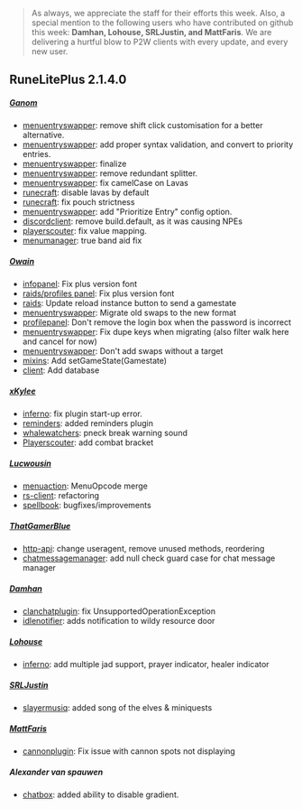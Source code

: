 > As always, we appreciate the staff for their efforts this week. Also, a special mention to the following users who have contributed on github this week:
>**Damhan, Lohouse, SRLJustin, and MattFaris**.
> We are delivering a hurtful blow to P2W clients with every update, and every new user.
>
## RuneLitePlus 2.1.4.0

##### [Ganom](https://github.com/Ganom)
* [menuentryswapper](https://github.com/runelite-extended/runelite/pull/1391/commits/d050a6eceea598ad41abb6c6d68bd186c6e5871c): remove shift click customisation for a better alternative.
* [menuentryswapper](https://github.com/runelite-extended/runelite/pull/1391/commits/f42abad096602bc3dc83cc28295ca9f10edc28c7): add proper syntax validation, and convert to priority entries.
* [menuentryswapper](https://github.com/runelite-extended/runelite/pull/1391/commits/136d849ca01f5a9a34ad92f49087443e3332bf80): finalize
* [menuentryswapper](https://github.com/runelite-extended/runelite/pull/1391/commits/73fd6d0794f07d77c7f9826eaeea5cdeb77e29cd): remove redundant splitter.
* [menuentryswapper](https://github.com/runelite-extended/runelite/pull/1391/commits/f40db024bc22787f43a86108816a0082d01ba8bd): fix camelCase on Lavas
* [runecraft](https://github.com/runelite-extended/runelite/pull/1391/commits/556ba10fb30ec03591da8815901f86cd8c59ed66): disable lavas by default
* [runecraft](https://github.com/runelite-extended/runelite/commit/904943440f90704607d222ca447f6666fa6b9446): fix pouch strictness
* [menuentryswapper](https://github.com/runelite-extended/runelite/commit/5cfd968676f6e621105172487422115b39c6e7cb): add "Prioritize Entry" config option.
* [discordclient](https://github.com/runelite-extended/runelite/commit/aa4b505fe291909646d70ce413ac4a6f84bf0fa8): remove build.default, as it was causing NPEs
* [playerscouter](https://github.com/runelite-extended/runelite/commit/6e5bebe734acf1735f2bca39ef020b19c383c020): fix value mapping.
* [menumanager](https://github.com/runelite-extended/runelite/commit/8abdd56f9e367ee84f74ceab2db54a65b1f3d2f6): true band aid fix

##### [Owain](https://github.com/Owain94)
* [infopanel](https://github.com/runelite-extended/runelite/commit/23710f3f4a8e558f315525d9c555b374d2456dd0): Fix plus version font
* [raids/profiles panel](https://github.com/runelite-extended/runelite/commit/882091e1423a57bf54e387ca94c0be7ab7829ff4): Fix plus version font
* [raids](https://github.com/runelite-extended/runelite/commit/a868adfc6c9d9e5b2f494da5d8bc74afa1b6820c): Update reload instance button to send a gamestate
* [menuentryswapper](https://github.com/runelite-extended/runelite/pull/1391/commits/878d1acf0a5ff2bfee762a4cc2d80a5d5e02346f): Migrate old swaps to the new format
* [profilepanel](https://github.com/runelite-extended/runelite/commit/f3916c8cb2436f0afc9b869f27702f78e8e7b7a4): Don't remove the login box when the password is incorrect
* [menuentryswapper](https://github.com/runelite-extended/runelite/commit/1c5bd185cd6922913df2faf563c4662365197ea9): Fix dupe keys when migrating (also filter walk here and cancel for now)
* [menuentryswapper](https://github.com/runelite-extended/runelite/commit/083c0f45423127ca1ed74d01c2811a89408cde84): Don't add swaps without a target
* [mixins](https://github.com/runelite-extended/runelite/commit/2d80de239d03528100729092623131ac5ed8804b): Add setGameState(Gamestate)
* [client](https://github.com/runelite-extended/runelite/commit/0a20ef601d37fb8725bfb1180f87136e40acca25): Add database

##### [xKylee](https://github.com/xKylee)
* [inferno](https://github.com/runelite-extended/runelite/commit/6bff3e38f8e607a783566a54395faef5274a78c4): fix plugin start-up error.
* [reminders](https://github.com/runelite-extended/runelite/commit/e803fad01461d1b96ecd364717d4b2c8fe0d600b): added reminders plugin
* [whalewatchers](https://github.com/runelite-extended/runelite/commit/e31333eb469dd0a25423910683d5ecb8168cbe85): pneck break warning sound
* [Playerscouter](https://github.com/runelite-extended/runelite/commit/4b4af0fa2b3d56355ca854893ba150191c85df56): add combat bracket

##### [Lucwousin](https://github.com/Lucwousin)
* [menuaction](https://github.com/runelite-extended/runelite/pull/1344/commits/091467145c435e3050f0437408daee1834ad5385): MenuOpcode merge
* [rs-client](https://github.com/runelite-extended/runelite/pull/1344/commits/7ad497fc9aeb01ab5e859f1b2b0b86a50ef9714f): refactoring
* [spellbook](https://github.com/runelite-extended/runelite/commit/b57a682ce7ba769f22be1062f93f2beb59eec091): bugfixes/improvements

##### [ThatGamerBlue](https://github.com/ThatGamerBlue)
* [http-api](https://github.com/runelite-extended/runelite/commit/a27b355fdd5dfc6541c7dc8a9540cf7dbbadfe69): change useragent, remove unused methods, reordering
* [chatmessagemanager](https://github.com/runelite-extended/runelite/commit/345f01645ac3e5a2c7d58a1ba362f2e26f23a9ef): add null check guard case for chat message manager

##### [Damhan](https://github.com/Damhan)
* [clanchatplugin](https://github.com/runelite-extended/runelite/commit/491c8b12fb03b089a944ed0fe4a54b56ad283153): fix UnsupportedOperationException
* [idlenotifier](https://github.com/runelite-extended/runelite/commit/6280bcbba3d7d77bf3f2f0b8c56e273ba0417f10): adds notification to wildy resource door

##### [Lohouse](https://github.com/Lohouse)
* [inferno](https://github.com/runelite-extended/runelite/commit/3946471568ac3b4adcbb028146357f542621b8c6): add multiple jad support, prayer indicator, healer indicator

##### [SRLJustin](https://github.com/SRLJustin)
* [slayermusiq](https://github.com/runelite-extended/runelite/commit/5745216fc8a24c9124892438f281507f55016fd4): added song of the elves & miniquests

##### [MattFaris](https://github.com/MattFaris)
* [cannonplugin](https://github.com/runelite-extended/runelite/commit/385c56512aba5fee3f95bb6b0ba851de5080d353): Fix issue with cannon spots not displaying

##### Alexander van spauwen
* [chatbox](https://github.com/runelite-extended/runelite/commit/ae08917e779e277c36a283274d3b43ba894c8edc): added ability to disable gradient.

